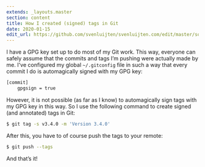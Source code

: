 ```yaml
---
extends: _layouts.master
section: content
title: How I created (signed) tags in Git
date: 2020-01-15
edit_url: https://github.com/svenluijten/svenluijten.com/edit/master/source/_posts/how-i-create-signed-tags-git.md
---
```


I have a GPG key set up to do most of my Git work. This way, everyone can safely
assume that the commits and tags I’m pushing were actually made by me. I've configured
my global `~/.gitconfig` file in such a way that every commit I do is automagically
signed with my GPG key:

```bash
[commit]
    gpgsign = true
```

However, it is not possible (as far as I know) to automagically sign tags with
my GPG key in this way. So I use the following command to create signed (and
annotated) tags in Git:

```bash
$ git tag -s v3.4.0 -m 'Version 3.4.0'
```

After this, you have to of course push the tags to your remote:

```bash
$ git push --tags
```

And that’s it! 
